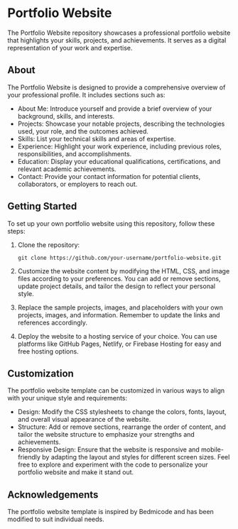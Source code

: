 # Portfolio Website

The Portfolio Website repository showcases a professional portfolio website that highlights your skills, projects, and achievements. It serves as a digital representation of your work and expertise.

## About

The Portfolio Website is designed to provide a comprehensive overview of your professional profile. It includes sections such as:

- About Me: Introduce yourself and provide a brief overview of your background, skills, and interests.
- Projects: Showcase your notable projects, describing the technologies used, your role, and the outcomes achieved.
- Skills: List your technical skills and areas of expertise.
- Experience: Highlight your work experience, including previous roles, responsibilities, and accomplishments.
- Education: Display your educational qualifications, certifications, and relevant academic achievements.
- Contact: Provide your contact information for potential clients, collaborators, or employers to reach out.

## Getting Started

To set up your own portfolio website using this repository, follow these steps:

1. Clone the repository:

   ```shell
   git clone https://github.com/your-username/portfolio-website.git
2. Customize the website content by modifying the HTML, CSS, and image files according to your preferences. You can add or remove sections, update project details, and tailor the design to reflect your personal style.

3. Replace the sample projects, images, and placeholders with your own projects, images, and information. Remember to update the links and references accordingly.

3. Deploy the website to a hosting service of your choice. You can use platforms like GitHub Pages, Netlify, or Firebase Hosting for easy and free hosting options.

## Customization
The portfolio website template can be customized in various ways to align with your unique style and requirements:

* Design: Modify the CSS stylesheets to change the colors, fonts, layout, and overall visual appearance of the website.
* Structure: Add or remove sections, rearrange the order of content, and tailor the website structure to emphasize your strengths and achievements.
* Responsive Design: Ensure that the website is responsive and mobile-friendly by adapting the layout and styles for different screen sizes.
Feel free to explore and experiment with the code to personalize your portfolio website and make it stand out.

## Acknowledgements
The portfolio website template is inspired by Bedmicode and has been modified to suit individual needs.
